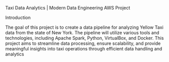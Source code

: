Taxi Data Analytics | Modern Data Engineering AWS Project

Introduction

The goal of this project is to create a data pipeline for analyzing Yellow Taxi data from the state of New York. The pipeline will utilize various tools and technologies, including Apache Spark, Python, VirtualBox, and Docker. This project aims to streamline data processing, ensure scalability, and provide meaningful insights into taxi operations through efficient data handling and analytics
